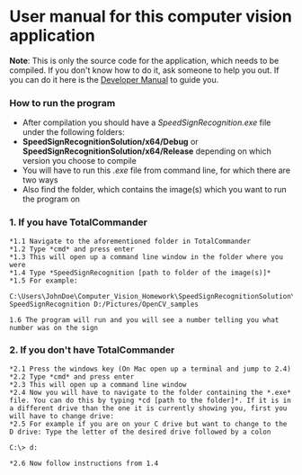 # User manual for this computer vision application

**Note**: This is only the source code for the application, which needs to be compiled. If you don't know how to do it, ask someone to help you out. If you can do it here is the [Developer Manual](developerManual.md) to guide you.

### How to run the program
- After compilation you should have a *SpeedSignRecognition.exe* file under the following folders:
- **SpeedSignRecognitionSolution/x64/Debug** or **SpeedSignRecognitionSolution/x64/Release** depending on which version you choose to compile
- You will have to run this *.exe* file from command line, for which there are two ways
- Also find the folder, which contains the image(s) which you want to run the program on

### 1. If you have TotalCommander
    *1.1 Navigate to the aforementioned folder in TotalCommander
    *1.2 Type *cmd* and press enter
    *1.3 This will open up a command line window in the folder where you were
    *1.4 Type *SpeedSignRecognition [path to folder of the image(s)]*
    *1.5 For example:
```
C:\Users\JohnDoe\Computer_Vision_Homework\SpeedSignRecognitionSolution\x64\Debug> SpeedSignRecognition D:/Pictures/OpenCV_samples
```
    1.6 The program will run and you will see a number telling you what number was on the sign

### 2. If you don't have TotalCommander
    *2.1 Press the windows key (On Mac open up a terminal and jump to 2.4)
    *2.2 Type *cmd* and press enter
    *2.3 This will open up a command line window
    *2.4 Now you will have to navigate to the folder containing the *.exe* file. You can do this by typing *cd [path to the folder]*. If it is in a different drive than the one it is currently showing you, first you will have to change drive:
    *2.5 For example if you are on your C drive but want to change to the D drive: Type the letter of the desired drive followed by a colon
```
C:\> d:
```
    *2.6 Now follow instructions from 1.4